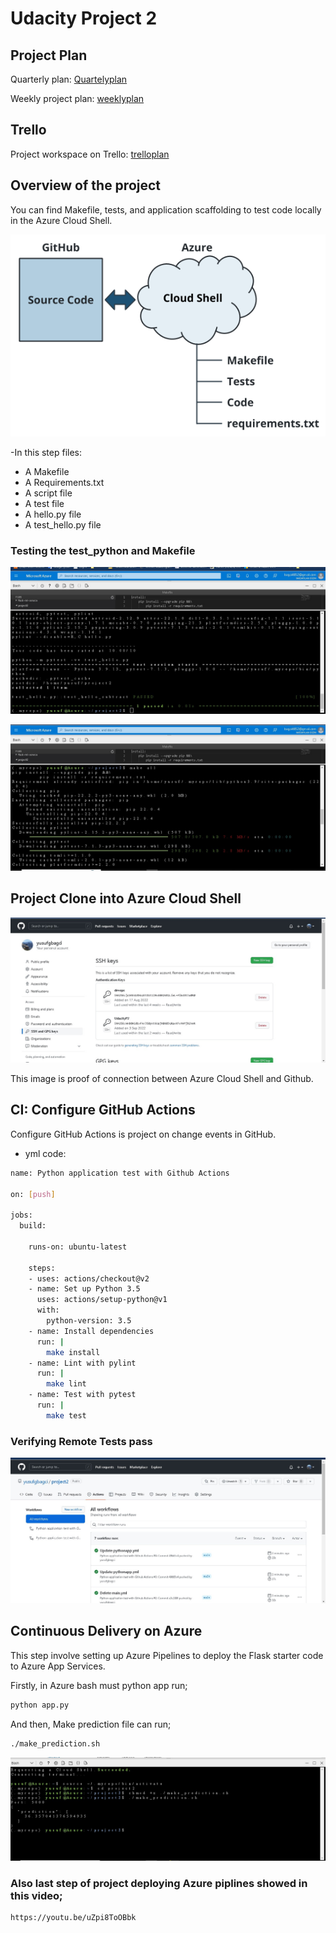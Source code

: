 # Udacity Project 2

## Project Plan

Quarterly plan: <a href="https://docs.google.com/spreadsheets/d/1RamKHGMi_xrJnVlogC0iIhGUnDuygZJPrGm8gGxJI4Y/edit#gid=2120097640/" target="_blank">Quartelyplan</a> 


Weekly project plan: <a href="https://docs.google.com/spreadsheets/d/1RamKHGMi_xrJnVlogC0iIhGUnDuygZJPrGm8gGxJI4Y/edit#gid=1348135932/" target="_blank">weeklyplan</a> 


## Trello
Project workspace on Trello: <a href="https://trello.com/invite/b/i1jzP7lV/c72afa8d002a985b49e5d9bf83ef292e/mlops/" target="_blank">trelloplan</a> 


## Overview of the project




You can find Makefile, tests, and application scaffolding to test code locally in the Azure Cloud Shell.

![Source Code - Cloud](https://github.com/yusufgbagci/proje2/blob/main/azure-cloud-shell.png?raw=true)


-In this step files:
- A Makefile
- A Requirements.txt
- A script file
- A test file
- A hello.py file
- A test_hello.py file

### Testing the test_python and Makefile

![Source Code - Cloud](https://github.com/yusufgbagci/proje2/blob/main/ss2.jpg?raw=true)


![Source Code - Cloud](https://github.com/yusufgbagci/proje2/blob/main/ss3.jpg?raw=true)



## Project Clone into Azure Cloud Shell

![Source Code - Cloud](https://github.com/yusufgbagci/proje2/blob/main/ss1.jpg?raw=true)

This image is proof of connection between Azure Cloud Shell and Github.


##  CI: Configure GitHub Actions

Configure GitHub Actions is project on change events in GitHub.

- yml code:
```sh
name: Python application test with Github Actions

on: [push]

jobs:
  build:

    runs-on: ubuntu-latest

    steps:
    - uses: actions/checkout@v2
    - name: Set up Python 3.5
      uses: actions/setup-python@v1
      with:
        python-version: 3.5
    - name: Install dependencies
      run: |
        make install
    - name: Lint with pylint
      run: |
        make lint
    - name: Test with pytest
      run: |
        make test
```

### Verifying Remote Tests pass 

![Source Code - Cloud](https://github.com/yusufgbagci/proje2/blob/main/ss4.jpg?raw=true)


## Continuous Delivery on Azure

This step involve setting up Azure Pipelines to deploy the Flask starter code to Azure App Services.

Firstly, in Azure bash must python app run;

```sh
python app.py
```
And then, Make prediction file can run;


```sh
./make_prediction.sh
```
![Source Code - Cloud](https://github.com/yusufgbagci/proje2/blob/main/ss6.jpg?raw=true)


### Also last step of project deploying Azure piplines showed in this video;


```sh
https://youtu.be/uZpi8ToOBbk
```
